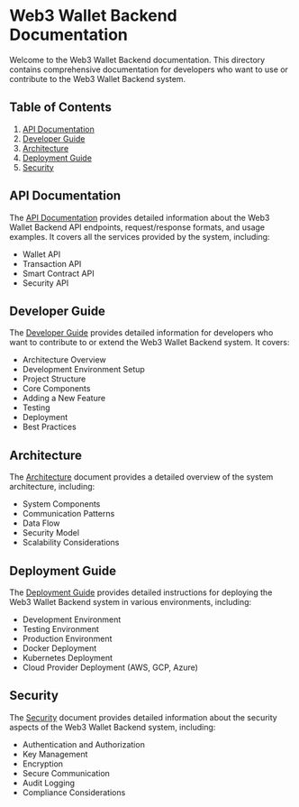 # Web3 Wallet Backend Documentation

Welcome to the Web3 Wallet Backend documentation. This directory contains comprehensive documentation for developers who want to use or contribute to the Web3 Wallet Backend system.

## Table of Contents

1. [API Documentation](api-documentation.md)
2. [Developer Guide](developer-guide.md)
3. [Architecture](architecture.md)
4. [Deployment Guide](deployment-guide.md)
5. [Security](security.md)

## API Documentation

The [API Documentation](api-documentation.md) provides detailed information about the Web3 Wallet Backend API endpoints, request/response formats, and usage examples. It covers all the services provided by the system, including:

- Wallet API
- Transaction API
- Smart Contract API
- Security API

## Developer Guide

The [Developer Guide](developer-guide.md) provides detailed information for developers who want to contribute to or extend the Web3 Wallet Backend system. It covers:

- Architecture Overview
- Development Environment Setup
- Project Structure
- Core Components
- Adding a New Feature
- Testing
- Deployment
- Best Practices

## Architecture

The [Architecture](architecture.md) document provides a detailed overview of the system architecture, including:

- System Components
- Communication Patterns
- Data Flow
- Security Model
- Scalability Considerations

## Deployment Guide

The [Deployment Guide](deployment-guide.md) provides detailed instructions for deploying the Web3 Wallet Backend system in various environments, including:

- Development Environment
- Testing Environment
- Production Environment
- Docker Deployment
- Kubernetes Deployment
- Cloud Provider Deployment (AWS, GCP, Azure)

## Security

The [Security](security.md) document provides detailed information about the security aspects of the Web3 Wallet Backend system, including:

- Authentication and Authorization
- Key Management
- Encryption
- Secure Communication
- Audit Logging
- Compliance Considerations
